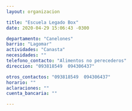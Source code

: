 ```yaml
---
layout: organizacion

title: "Escuela Legado Box"
date: 2020-04-29 15:06:43 -0300

departamento: "Canelones"
barrio: "Lagomar"
actividades: "Canasta"
necesidades: ""
telefono_contacto: "Alimentos no perecederos"
direccion: "093818549  094306437"

otros_contactos: "093818549  094306437"
horario: ""
aclaraciones: ""
cuenta_bancaria: ""

---
```

